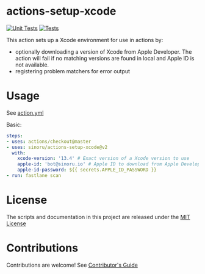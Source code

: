 # actions-setup-xcode

[![Unit Tests](https://github.com/sinoru/actions-setup-xcode/actions/workflows/units.yml/badge.svg)](https://github.com/sinoru/actions-setup-xcode/actions/workflows/test.yml)
[![Tests](https://github.com/sinoru/actions-setup-xcode/actions/workflows/tests.yml/badge.svg)](https://github.com/sinoru/actions-setup-xcode/actions/workflows/test.yml)

This action sets up a Xcode environment for use in actions by:

- optionally downloading a version of Xcode from Apple Developer. The action will fail if no matching versions are found in local and Apple ID is not available.
- registering problem matchers for error output

# Usage

See [action.yml](action.yml)

Basic:
```yaml
steps:
- uses: actions/checkout@master
- uses: sinoru/actions-setup-xcode@v2
  with:
    xcode-version: '13.4' # Exact version of a Xcode version to use
    apple-id: 'bot@sinoru.io' # Apple ID to download from Apple Developer when Xcode not available in local
    apple-id-password: ${{ secrets.APPLE_ID_PASSWORD }}
- run: fastlane scan
```

# License

The scripts and documentation in this project are released under the [MIT License](LICENSE)

# Contributions

Contributions are welcome!  See [Contributor's Guide](CONTRIBUTING.md)
